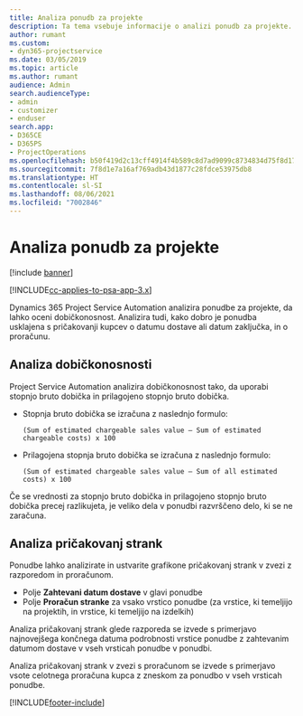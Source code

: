 ```yaml
---
title: Analiza ponudb za projekte
description: Ta tema vsebuje informacije o analizi ponudb za projekte.
author: rumant
ms.custom:
- dyn365-projectservice
ms.date: 03/05/2019
ms.topic: article
ms.author: rumant
audience: Admin
search.audienceType:
- admin
- customizer
- enduser
search.app:
- D365CE
- D365PS
- ProjectOperations
ms.openlocfilehash: b50f419d2c13cff4914f4b589c8d7ad9099c8734834d75f8d17104d2db40049b
ms.sourcegitcommit: 7f8d1e7a16af769adb43d1877c28fdce53975db8
ms.translationtype: HT
ms.contentlocale: sl-SI
ms.lasthandoff: 08/06/2021
ms.locfileid: "7002846"
---
```

# <a name="analysis-of-project-quotes"></a>Analiza ponudb za projekte

[!include [banner](../includes/psa-now-project-operations.md)]

[!INCLUDE[cc-applies-to-psa-app-3.x](../includes/cc-applies-to-psa-app-3x.md)]

Dynamics 365 Project Service Automation analizira ponudbe za projekte, da lahko oceni dobičkonosnost. Analizira tudi, kako dobro je ponudba usklajena s pričakovanji kupcev o datumu dostave ali datum zaključka, in o proračunu.

## <a name="profitability-analysis"></a>Analiza dobičkonosnosti

Project Service Automation analizira dobičkonosnost tako, da uporabi stopnjo bruto dobička in prilagojeno stopnjo bruto dobička.

- Stopnja bruto dobička se izračuna z naslednjo formulo:

  `
    (Sum of estimated chargeable sales value – Sum of estimated chargeable costs) x 100
  `
- Prilagojena stopnja bruto dobička se izračuna z naslednjo formulo:

  `
    (Sum of estimated chargeable sales value – Sum of all estimated costs) x 100
  `

Če se vrednosti za stopnjo bruto dobička in prilagojeno stopnjo bruto dobička precej razlikujeta, je veliko dela v ponudbi razvrščeno delo, ki se ne zaračuna.

## <a name="analysis-of-customer-expectations"></a>Analiza pričakovanj strank

Ponudbe lahko analizirate in ustvarite grafikone pričakovanj strank v zvezi z razporedom in proračunom.

- Polje **Zahtevani datum dostave** v glavi ponudbe
- Polje **Proračun stranke** za vsako vrstico ponudbe (za vrstice, ki temeljijo na projektih, in vrstice, ki temeljijo na izdelkih)

Analiza pričakovanj strank glede razporeda se izvede s primerjavo najnovejšega končnega datuma podrobnosti vrstice ponudbe z zahtevanim datumom dostave v vseh vrsticah ponudbe v ponudbi.

Analiza pričakovanj strank v zvezi s proračunom se izvede s primerjavo vsote celotnega proračuna kupca z zneskom za ponudbo v vseh vrsticah ponudbe.


[!INCLUDE[footer-include](../includes/footer-banner.md)]